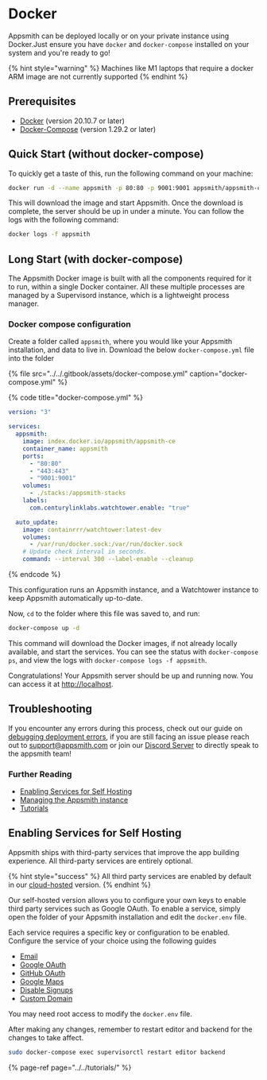 # Docker

Appsmith can be deployed locally or on your private instance using Docker.Just ensure you have `docker` and `docker-compose` installed on your system and you're ready to go!

{% hint style="warning" %}
Machines like M1 laptops that require a docker ARM image are not currently supported
{% endhint %}

## Prerequisites

* [Docker](https://docs.docker.com/get-docker/) \(version 20.10.7 or later\)
* [Docker-Compose](https://docs.docker.com/compose/install/) \(version 1.29.2 or later\)

## Quick Start \(without docker-compose\)

To quickly get a taste of this, run the following command on your machine:

```bash
docker run -d --name appsmith -p 80:80 -p 9001:9001 appsmith/appsmith-ce
```

This will download the image and start Appsmith. Once the download is complete, the server should be up in under a minute. You can follow the logs with the following command:

```bash
docker logs -f appsmith
```

## Long Start \(with docker-compose\)

The Appsmith Docker image is built with all the components required for it to run, within a single Docker container. All these multiple processes are managed by a Supervisord instance, which is a lightweight process manager.

### Docker compose configuration

Create a folder called `appsmith`, where you would like your Appsmith installation, and data to live in. Download the below `docker-compose.yml` file into the folder

{% file src="../../.gitbook/assets/docker-compose.yml" caption="docker-compose.yml" %}

{% code title="docker-compose.yml" %}
```yaml
version: "3"

services:
  appsmith:
    image: index.docker.io/appsmith/appsmith-ce
    container_name: appsmith
    ports:
      - "80:80"
      - "443:443"
      - "9001:9001"
    volumes:
      - ./stacks:/appsmith-stacks
    labels:
      com.centurylinklabs.watchtower.enable: "true"

  auto_update:
    image: containrrr/watchtower:latest-dev
    volumes:
      - /var/run/docker.sock:/var/run/docker.sock
    # Update check interval in seconds.
    command: --interval 300 --label-enable --cleanup
```
{% endcode %}

This configuration runs an Appsmith instance, and a Watchtower instance to keep Appsmith automatically up-to-date.

Now, `cd` to the folder where this file was saved to, and run:

```bash
docker-compose up -d
```

This command will download the Docker images, if not already locally available, and start the services. You can see the status with `docker-compose ps`, and view the logs with `docker-compose logs -f appsmith`.

Congratulations! Your Appsmith server should be up and running now. You can access it at [http://localhost](http://localhost).

## Troubleshooting

If you encounter any errors during this process, check out our guide on [debugging deployment errors](../../troubleshooting-guide/deployment-errors.md), if you are still facing an issue please reach out to [support@appsmith.com](mailto:support@appsmith.com) or join our [Discord Server](https://discord.com/invite/rBTTVJp) to directly speak to the appsmith team!

### Further Reading

* [Enabling Services for Self Hosting](./#enabling-services-for-self-hosting)
* [Managing the Appsmith instance](instance-management.md)
* [Tutorials](../../tutorials/)

## Enabling Services for Self Hosting

Appsmith ships with third-party services that improve the app building experience. All third-party services are entirely optional.

{% hint style="success" %}
All third party services are enabled by default in our [cloud-hosted](https://app.appsmith.com) version.
{% endhint %}

Our self-hosted version allows you to configure your own keys to enable third party services such as Google OAuth. To enable a service, simply open the folder of your Appsmith installation and edit the `docker.env` file.

Each service requires a specific key or configuration to be enabled. Configure the service of your choice using the following guides

* [Email](email/)
* [Google OAuth](google-login.md)
* [GitHub OAuth](github-login.md)
* [Google Maps](google-maps.md)
* [Disable Signups](disable-user-signup.md)
* [Custom Domain](custom-domain.md)

You may need root access to modify the `docker.env` file.

After making any changes, remember to restart editor and backend for the changes to take affect.

```bash
sudo docker-compose exec supervisorctl restart editor backend
```

{% page-ref page="../../tutorials/" %}

